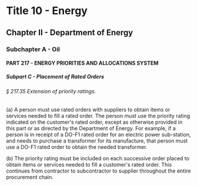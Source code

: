 
# Title 10 - Energy
## Chapter II - Department of Energy
### Subchapter A - Oil
#### PART 217 - ENERGY PRIORITIES AND ALLOCATIONS SYSTEM
##### Subpart C - Placement of Rated Orders
###### § 217.35 Extension of priority ratings.

(a) A person must use rated orders with suppliers to obtain items or services needed to fill a rated order. The person must use the priority rating indicated on the customer's rated order, except as otherwise provided in this part or as directed by the Department of Energy. For example, if a person is in receipt of a DO-F1 rated order for an electric power sub-station, and needs to purchase a transformer for its manufacture, that person must use a DO-F1 rated order to obtain the needed transformer.

(b) The priority rating must be included on each successive order placed to obtain items or services needed to fill a customer's rated order. This continues from contractor to subcontractor to supplier throughout the entire procurement chain.
